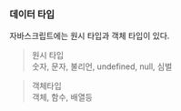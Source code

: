 ### 데이터 타입

자바스크립트에는 원시 타입과 객체 타입이 있다.

> 원시 타입  
> 숫자, 문자, 불리언, undefined, null, 심벌

> 객체타입  
> 객체, 함수, 배열등
